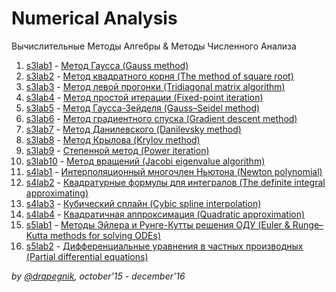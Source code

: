 # Numerical Analysis
Вычислительные Методы Алгебры & Методы Численного Анализа

1. [s3lab1](https://github.com/Drapegnik/bsu/tree/master/numerical-analysis/s3lab1) - [Метод Гаусса (Gauss method)](https://drapegnik.github.io/bsu/numerical-analysis/s3lab1/lab1.pdf)
2. [s3lab2](https://github.com/Drapegnik/bsu/tree/master/numerical-analysis/s3lab2) - [Метод квадратного корня (The method of square root)](https://drapegnik.github.io/bsu/numerical-analysis/s3lab2/lab2.pdf)
3. [s3lab3](https://github.com/Drapegnik/bsu/tree/master/numerical-analysis/s3lab3) - [Метод левой прогонки (Tridiagonal matrix algorithm)](https://drapegnik.github.io/bsu/numerical-analysis/s3lab3/lab3.docx)
4. [s3lab4](https://github.com/Drapegnik/bsu/tree/master/numerical-analysis/s3lab4) - [Метод простой итерации (Fixed-point iteration)](https://drapegnik.github.io/bsu/numerical-analysis/s3lab4/lab4.pdf)
5. [s3lab5](https://github.com/Drapegnik/bsu/tree/master/numerical-analysis/s3lab5) - [Метод Гаусса-Зейделя (Gauss–Seidel method)](https://drapegnik.github.io/bsu/numerical-analysis/s3lab5/lab5.pdf)
6. [s3lab6](https://github.com/Drapegnik/bsu/tree/master/numerical-analysis/s3lab6) - [Метод градиентного спуска (Gradient descent method)](https://drapegnik.github.io/bsu/numerical-analysis/s3lab6/lab6.pdf)
7. [s3lab7](https://github.com/Drapegnik/bsu/tree/master/numerical-analysis/s3lab7) - [Метод Данилевского (Danilevsky method)](https://drapegnik.github.io/bsu/numerical-analysis/s3lab7/lab7.pdf)
8. [s3lab8](https://github.com/Drapegnik/bsu/tree/master/numerical-analysis/s3lab8) - [Метод Крылова (Krylov method)](https://drapegnik.github.io/bsu/numerical-analysis/s3lab8/lab8.pdf)
9. [s3lab9](https://github.com/Drapegnik/bsu/tree/master/numerical-analysis/s3lab9) - [Степенной метод (Power iteration)](https://drapegnik.github.io/bsu/numerical-analysis/s3lab9/lab9.pdf)
10. [s3lab10](https://github.com/Drapegnik/bsu/tree/master/numerical-analysis/s3lab10) - [Метод вращений (Jacobi eigenvalue algorithm)](https://drapegnik.github.io/bsu/numerical-analysis/s3lab10/lab10.pdf)
11. [s4lab1](https://github.com/Drapegnik/bsu/tree/master/numerical-analysis/s4lab1) - [Интерполяционный многочлен Ньютона (Newton polynomial)](https://drapegnik.github.io/bsu/numerical-analysis/s4lab1/lab1.pdf)
12. [s4lab2](https://github.com/Drapegnik/bsu/tree/master/numerical-analysis/s4lab2) - [Квадратурные формулы для интегралов (The definite integral approximating)](https://drapegnik.github.io/bsu/numerical-analysis/s4lab2/lab2.pdf)
13. [s4lab3](https://github.com/Drapegnik/bsu/tree/master/numerical-analysis/s4lab3) - [Кубический сплайн (Cybic spline interpolation)](https://drapegnik.github.io/bsu/numerical-analysis/s4lab3/lab3.pdf)
14. [s4lab4](https://github.com/Drapegnik/bsu/tree/master/numerical-analysis/s4lab4) - [Квадратичная аппроксимация (Quadratic approximation)](https://drapegnik.github.io/bsu/numerical-analysis/s4lab4/lab4.pdf)
15. [s5lab1](https://github.com/Drapegnik/bsu/tree/master/numerical-analysis/s5lab1) - [Методы Эйлера и Рунге-Кутты решения ОДУ (Euler & Runge–Kutta methods for solving ODEs)](https://drapegnik.github.io/bsu/numerical-analysis/s5lab1/lab1.pdf)
16. [s5lab2](https://github.com/Drapegnik/bsu/tree/master/numerical-analysis/s5lab2) - [Дифференциальные уравнения в частных производных (Partial differential equations)](https://drapegnik.github.io/bsu/numerical-analysis/s5lab2/lab2.pdf)

*by [@drapegnik](https://github.com/Drapegnik), october'15 - december'16*